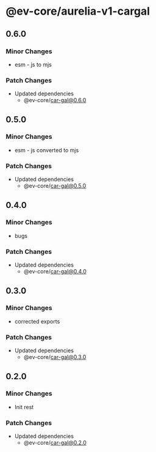 # @ev-core/aurelia-v1-cargal

## 0.6.0

### Minor Changes

- esm - js to mjs

### Patch Changes

- Updated dependencies
  - @ev-core/car-gal@0.6.0

## 0.5.0

### Minor Changes

- esm - js converted to mjs

### Patch Changes

- Updated dependencies
  - @ev-core/car-gal@0.5.0

## 0.4.0

### Minor Changes

- bugs

### Patch Changes

- Updated dependencies
  - @ev-core/car-gal@0.4.0

## 0.3.0

### Minor Changes

- corrected exports

### Patch Changes

- Updated dependencies
  - @ev-core/car-gal@0.3.0

## 0.2.0

### Minor Changes

- Init rest

### Patch Changes

- Updated dependencies
  - @ev-core/car-gal@0.2.0
